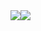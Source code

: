 <div style="display: flex; flex-direction: row;">
 <img class="img" src="https://github-readme-stats.vercel.app/api/top-langs/?username=IAmTheOnion&exclude_repo=github-readme-stats,anuraghazra.github.io&theme=merko" />
 <img class="img" src="https://github-readme-stats.vercel.app/api/top-langs/?username=IAmTheOnion&theme=merko&layout=compact" />
</div>

